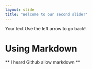```yaml
---
layout: slide
title: "Welcome to our second slide!"
---
```

Your text
Use the left arrow to go back!

# Using Markdown

** I heard Github allow markdown **
